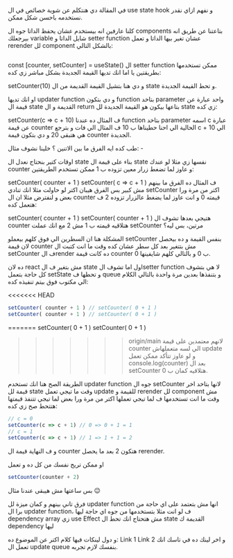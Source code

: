 

في المقالة دي هنتكلم عن شوية خصائص في ال use state hook و نفهم ازاي نقدر نستخدمه باحسن شكل ممكن. 

كلنا عارفين انه بيستخدم عشان يحفظ الداتا جوه ال components بتاعتنا عن طريق انه بيرجعلك variable شايل الداتا و setter function عشان تغير بيها الداتا و تعمل rerender لل component بالشكل التالي:

```ts

```
const [counter, setCounter] = useState()
ال setter function ممكن تستخدمها بطريقتين يا اما انك تديها القيمة الجديدة بشكل مباشر زي كده:

setCounter(10)
و دي هنا بتشيل القيمة القديمة من ال state و تحط القيمة الجديدة.

او انك تديها updater function و دي بتكون function بتاخد parameter واحد عبارة عن قيمة ال state القديمة و ال return بتاعها بيكون هو القيمة الجديدة لل state زي كده:

setCounter(c => c + 10)
ف المثال ده عندنا function بتاخد parameter اسمه c عبارة عن قيمة counter الحالية الي احنا حطيناها ب 10 ف المثال الي فات و بترجع c + 10 الي هي هتبقى 20 و دي بتكون قيمة counter الجديدة.

طب كده ايه الفرق ما بين الاتنين ؟ خلينا نشوف مثال: -

اوقات كتير بنحتاج نعدل ال state بناء على قيمة ال state نفسها زي مثلا لو عندك counter و عاوز لما تضغط زرار معين تزوده ب 1 ممكن تستخدم الطريقتين:

setCounter( counter + 1 )
setCounter( c => c + 1 )
ف المثال ده الفرق ما بينهم مش كبير بس الفرق هيبان اكتر لو حاولت مثلا انك تنادي setCounter اكتر من مرة ورا بعض و لنفترض مثلا ان ال counter قيمته 0 و انت عاوز لما يضغط عالزرار تزوده 2 ف هتعمل كده:

setCounter( counter + 1 )
setCounter( counter + 1 )
هتيجي بعدها تشوف ال counter هتلاقيه قيمته ب 1 مش 2 مع انك عملت setCounter مرتين، بس ليه؟

المشكلة هنا ان السطرين الي فوق كلهم بيعملو setCounter بنفس القيمة و ده بيحصل لان قيمة counter مش بتتغير بعد كل سطر عشان كده وقت ما انت كتبت ال setCounter ف الrender ده كانت قيمة counter ب 0 و بالتالي كلهم شايفينها 0.

ده لان react مش بتغير ف ال state اول اما تشوف الsetter function لا هي بتشوف كل حاجة بتعمل setState و تحطها ف queue و بتنفذها بعدين مرة واحدة بالتالي الكلام الي مكتوب فوق بيتم تنفيذه كده:

<<<<<<< HEAD
```ts
setCounter( counter + 1 ) // setCounter( 0 + 1 )
setCounter( counter + 1 ) // setCounter( 0 + 1 )
```
=======
setCounter( 0 + 1 )
setCounter( 0 + 1 )
>>>>>>> origin/main
لانهم معتمدين على قيمة counter الي لسه متعملهاش update و لو عاوز تتأكد ممكن تعمل console.log(counter) بعد ال setCounter هتلاقيه كمان ب 0.

الطريقة الصح هنا انك تستخدم updater function جوه ال setCounter لانها بتاخد اخر قيمة لل state وقت ما تيجي تعمل update للقيمة و rerender لل component مش وقت ما انت تستخدمها ف لما تيجي تعملها اكتر من مرة ورا بعض لما تيجي تتنفذ قيمتها هتتحط صح زي كده:
```ts
// c = 0
setCounter(c => c + 1) // 0 => 0 + 1 = 1
// c = 1
setCounter(c => c + 1) // 1 => 1 + 1 = 2
```
و ف النهاية قيمة ال counter هتكون 2 بعد ما يحصل rerender.

او ممكن تريح نفسك من كل ده و تعمل
```ts
setCounter(counter + 2)
```


بس ساعتها مش هيبقى عندنا مثال 😉

فرق تاني بينهم و كمان ميزة لل updater function انها مش بتعتمد على اي حاجة من برا ال updater function، ف لو انت مثلا بتستخدمها من جوه اي حاجة ليها dependency array زي use Effect مش هتحتاج انك تحط ال state القديمة ك dependency ليها

و دول لينكات فيها كلام اكتر عن الموضوع ده:
Link 1 Link 2
و اخر لينك ده في تاسك انك تعمل ال update queue بنفسك لازم تجربه.